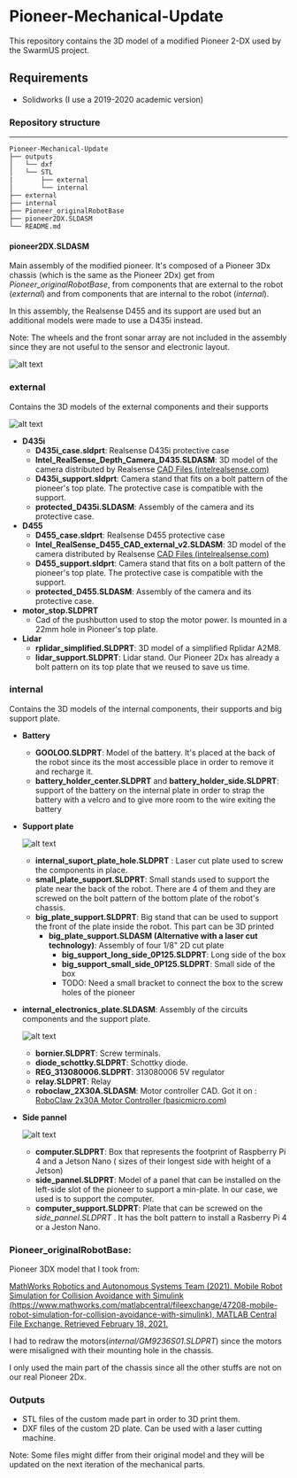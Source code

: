 # Pioneer-Mechanical-Update

This repository contains the 3D model of a modified Pioneer 2-DX used by the SwarmUS project.

## Requirements
- Solidworks (I use a 2019-2020 academic version)

### Repository structure

------

```
Pioneer-Mechanical-Update
├── outputs
│   └── dxf
│   └── STL
|   	├── external
│   	└── internal
├── external
├── internal
├── Pioneer_originalRobotBase
├── pioneer2DX.SLDASM
└── README.md
```

#### pioneer2DX.SLDASM

Main assembly of the modified pioneer. It's composed of a Pioneer 3Dx chassis (which is the same as the Pioneer 2Dx) get from *Pioneer_originalRobotBase*, from components that are external to the robot (*external*) and from components that are internal to the robot (*internal*).

In this assembly, the Realsense D455 and its support are used but an additional models were made to use a D435i instead.

Note: The wheels and the front sonar array are not included in the assembly since they are not useful to the sensor and electronic layout. 

![alt text](pioneer_assembly.PNG)

### external

Contains the 3D models of the external components and their supports

![alt text](external_components.PNG)

- **D435i**
  - **D435i_case.sldprt**: Realsense D435i protective case
  - **Intel_RealSense_Depth_Camera_D435.SLDASM**: 3D model of the camera distributed by Realsense [CAD Files (intelrealsense.com)](https://dev.intelrealsense.com/docs/cad-files)
  - **D435i_support.sldprt**: Camera stand that fits on a bolt pattern of the pioneer's top plate. The protective case is compatible with the support.
  - **protected_D435i.SLDASM**: Assembly of the camera and its protective case.
- **D455**
  - **D455_case.sldprt**: Realsense D455 protective case
  - **Intel_RealSense_D455_CAD_external_v2.SLDASM**: 3D model of the camera distributed by Realsense [CAD Files (intelrealsense.com)](https://dev.intelrealsense.com/docs/cad-files)
  - **D455_support.sldprt**: Camera stand that fits on a bolt pattern of the pioneer's top plate. The protective case is compatible with the support.
  - **protected_D455.SLDASM**: Assembly of the camera and its protective case.
- **motor_stop.SLDPRT**
  - Cad of the pushbutton used to stop the motor power. Is mounted in a 22mm hole in Pioneer's top plate.
- **Lidar**
  - **rplidar_simplified.SLDPRT**: 3D model of a simplified Rplidar A2M8.
  - **lidar_support.SLDPRT**: Lidar stand. Our Pioneer 2Dx has already a bolt pattern on its top plate that we reused to save us time.

### internal

Contains the 3D models of the internal components, their supports and big support plate.

- **Battery**

  - **GOOLOO.SLDPRT**: Model of the battery. It's placed at the back of the robot since its the most accessible place in order to remove it and recharge it. 
  - **battery_holder_center.SLDPRT** and **battery_holder_side.SLDPRT**: support of the battery on the internal plate in order to strap the battery with a velcro and to give more room to the wire exiting the battery

- **Support plate**

  ![alt text](support_plate.PNG)

  - **internal_suport_plate_hole.SLDPRT** : Laser cut plate used to screw the components in place.
  - **small_plate_support.SLDPRT**: Small stands used to support the plate near the back of the robot. There are 4 of them and they are screwed on the bolt pattern of the bottom plate of the robot's chassis.
  - **big_plate_support.SLDPRT**: Big stand that can be used to support the front of the plate inside the robot. This part can be 3D printed
    - **big_plate_support.SLDASM (Alternative with a laser cut technology)**: Assembly of four 1/8" 2D cut plate
      - **big_support_long_side_0P125.SLDPRT**: Long side of the box
      - **big_support_small_side_0P125.SLDPRT**: Small side of the box
      - TODO: Need a small bracket to connect the box to the screw holes of the pioneer

- **internal_electronics_plate.SLDASM**: Assembly of the circuits components and the support plate.

  ![alt text](plate_components.PNG)

  - **bornier.SLDPRT**: Screw terminals.
  - **diode_schottky.SLDPRT**: Schottky diode.
  - **REG_313080006.SLDPRT**: 313080006 5V regulator
  - **relay.SLDPRT**: Relay
  - **roboclaw_2X30A.SLDASM**: Motor controller CAD. Got it on : [RoboClaw 2x30A Motor Controller (basicmicro.com)](https://www.basicmicro.com/RoboClaw-2x30A-Motor-Controller_p_9.html)

  

- **Side pannel**

  ![alt text](side_pannel.PNG)

  - **computer.SLDPRT**: Box that represents the footprint of  Raspberry Pi 4 and a Jetson Nano ( sizes of their longest side with height of a Jetson)
  - **side_pannel.SLDPRT**: Model of a panel that can be installed on the left-side slot of the pioneer to support a min-plate. In our case, we used is to support the computer.
  - **computer_support.SLDPRT**: Plate that can be screwed on the *side_pannel.SLDPRT* . It has the bolt pattern to install a Rasberry Pi 4 or a Jeston Nano.

### **Pioneer_originalRobotBase**: 

Pioneer 3DX model that I took from:

[MathWorks Robotics and Autonomous Systems Team (2021). Mobile Robot Simulation for Collision Avoidance with Simulink (https://www.mathworks.com/matlabcentral/fileexchange/47208-mobile-robot-simulation-for-collision-avoidance-with-simulink), MATLAB Central File Exchange. Retrieved February 18, 2021.](https://www.mathworks.com/matlabcentral/fileexchange/47208-mobile-robot-simulation-for-collision-avoidance-with-simulink)

I had to redraw the motors(*internal/GM9236S01.SLDPRT*) since the motors were misaligned with their mounting hole in the chassis. 

I only used the main part of the chassis since all the other stuffs are not on our real Pioneer 2Dx.



### Outputs

- STL files of the custom made part in order to 3D print them.
- DXF files of the custom 2D plate. Can be used with a laser cutting machine.

Note: Some files might differ from their original model and they will be updated on the next iteration of the mechanical parts.